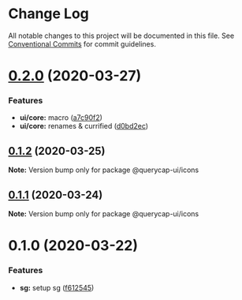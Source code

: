 # Change Log

All notable changes to this project will be documented in this file.
See [Conventional Commits](https://conventionalcommits.org) for commit guidelines.

# [0.2.0](https://github.com/querycap/webappkit/compare/@querycap-ui/icons@0.1.2...@querycap-ui/icons@0.2.0) (2020-03-27)


### Features

* **ui/core:** macro ([a7c90f2](https://github.com/querycap/webappkit/commit/a7c90f266d6338b77ec1a803c75a391bf051017c))
* **ui/core:** renames & currified ([d0bd2ec](https://github.com/querycap/webappkit/commit/d0bd2ec91a2f8ba0a9701c28238fb72fb10430e1))





## [0.1.2](https://github.com/querycap/webappkit/compare/@querycap-ui/icons@0.1.1...@querycap-ui/icons@0.1.2) (2020-03-25)

**Note:** Version bump only for package @querycap-ui/icons





## [0.1.1](https://github.com/querycap/webappkit/compare/@querycap-ui/icons@0.1.0...@querycap-ui/icons@0.1.1) (2020-03-24)

**Note:** Version bump only for package @querycap-ui/icons





# 0.1.0 (2020-03-22)


### Features

* **sg:** setup sg ([f612545](https://github.com/querycap/webappkit/commit/f61254522da7bd1bb87c0313036dee2da88cbaf1))
